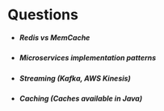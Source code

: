 # Questions
* ##### Redis vs MemCache
* ##### Microservices implementation patterns
* ##### Streaming (Kafka, AWS Kinesis)
* ##### Caching (Caches available in Java)